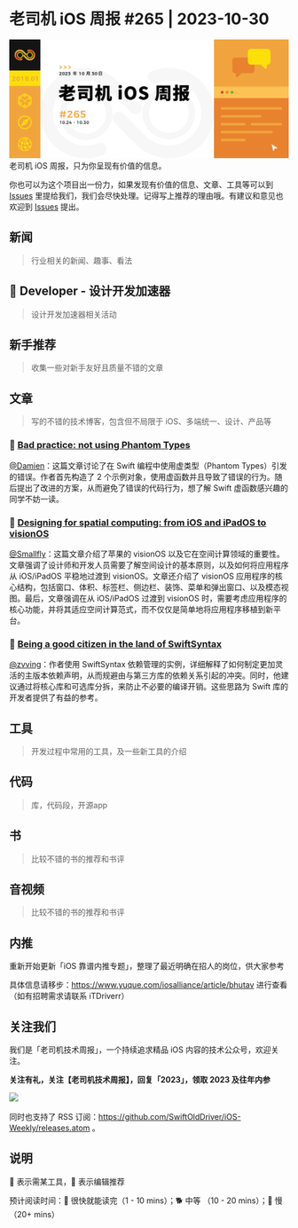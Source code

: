 # 老司机 iOS 周报 #265 | 2023-10-30

![ios-weekly](https://github.com/SwiftOldDriver/iOS-Weekly/blob/master/assets/weekly-header/265.png?raw=true)
老司机 iOS 周报，只为你呈现有价值的信息。

你也可以为这个项目出一份力，如果发现有价值的信息、文章、工具等可以到 [Issues](https://github.com/SwiftOldDriver/iOS-Weekly/issues) 里提给我们，我们会尽快处理。记得写上推荐的理由哦。有建议和意见也欢迎到 [Issues](https://github.com/SwiftOldDriver/iOS-Weekly/issues) 提出。

## 新闻

> 行业相关的新闻、趣事、看法

##  Developer - 设计开发加速器

> 设计开发加速器相关活动

## 新手推荐

> 收集一些对新手友好且质量不错的文章

## 文章

> 写的不错的技术博客，包含但不局限于 iOS、多端统一、设计、产品等

### 🐎 [Bad practice: not using Phantom Types](https://www.swiftwithvincent.com/blog/bad-practice-not-using-phantom-types)

[@Damien](https://github.com/ZengyiMa)：这篇文章讨论了在 Swift 编程中使用虚类型（Phantom Types）引发的错误。作者首先构造了 2 个示例对象，使用虚函数并且导致了错误的行为。随后提出了改进的方案，从而避免了错误的代码行为，想了解 Swift 虚函数感兴趣的同学不妨一读。

### 🐎 [Designing for spatial computing: from iOS and iPadOS to visionOS](https://www.createwithswift.com/designing-for-visionos-shifting-from-ios-and-ipados/)
[@Smallfly](https://github.com/iostalks)：这篇文章介绍了苹果的 visionOS 以及它在空间计算领域的重要性。文章强调了设计师和开发人员需要了解空间设计的基本原则，以及如何将应用程序从 iOS/iPadOS 平稳地过渡到 visionOS。文章还介绍了 visionOS 应用程序的核心结构，包括窗口、体积、标签栏、侧边栏、装饰、菜单和弹出窗口、以及模态视图。最后，文章强调在从 iOS/iPadOS 过渡到 visionOS 时，需要考虑应用程序的核心功能，并将其适应空间计算范式，而不仅仅是简单地将应用程序移植到新平台。

### 🐎 [Being a good citizen in the land of SwiftSyntax](https://www.pointfree.co/blog/posts/116-being-a-good-citizen-in-the-land-of-swiftsyntax)

[@zvving](https://github.com/zvving)：作者使用 SwiftSyntax 依赖管理的实例，详细解释了如何制定更加灵活的主版本依赖声明，从而规避由与第三方库的依赖关系引起的冲突。同时，他建议通过将核心库和可选库分拆，来防止不必要的编译开销。这些思路为 Swift 库的开发者提供了有益的参考。

## 工具

> 开发过程中常用的工具，及一些新工具的介绍

## 代码

> 库，代码段，开源app

## 书

> 比较不错的书的推荐和书评

## 音视频

> 比较不错的书的推荐和书评

## 内推

重新开始更新「iOS 靠谱内推专题」，整理了最近明确在招人的岗位，供大家参考

具体信息请移步：https://www.yuque.com/iosalliance/article/bhutav 进行查看（如有招聘需求请联系 iTDriverr）

## 关注我们

我们是「老司机技术周报」，一个持续追求精品 iOS 内容的技术公众号，欢迎关注。

**关注有礼，关注【老司机技术周报】，回复「2023」，领取 2023 及往年内参**

![](https://github.com/SwiftOldDriver/iOS-Weekly/blob/master/assets/qrcode_for_wechat.jpg?raw=true)

同时也支持了 RSS 订阅：https://github.com/SwiftOldDriver/iOS-Weekly/releases.atom 。

## 说明

🚧 表示需某工具，🌟 表示编辑推荐

预计阅读时间：🐎 很快就能读完（1 - 10 mins）；🐕 中等 （10 - 20 mins）；🐢 慢（20+ mins）
